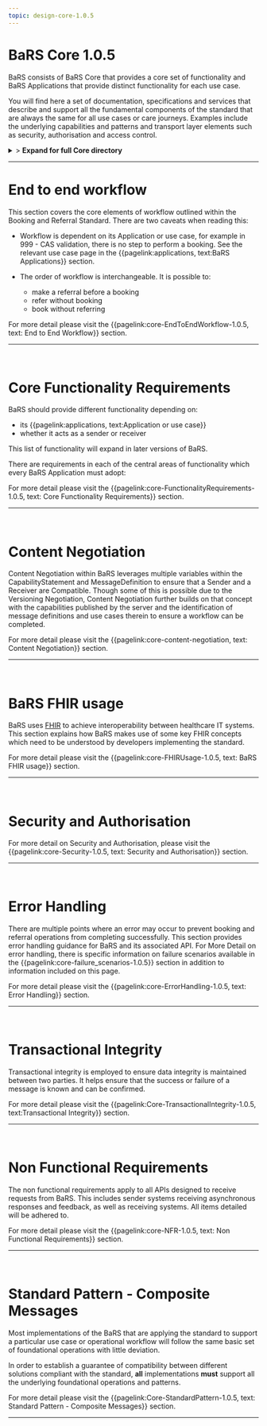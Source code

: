 ```yaml
---
topic: design-core-1.0.5
---
```


# BaRS Core 1.0.5

BaRS consists of BaRS Core that provides a core set of functionality and BaRS Applications that provide distinct functionality for each use case.

You will find here a set of documentation, specifications and services that describe and support all the fundamental components of the standard that are always the same for all use cases or care journeys. Examples include the underlying capabilities and patterns and transport layer elements such as security, authorisation and access control.

<details>
<summary>> <b class="barslink">Expand for full Core directory</b></summary>

&bull; {{pagelink:design-core-1.0.5 , text: Core 1.0.4}}</br>
&nbsp;&nbsp;&bull; {{pagelink:core-EndToEndWorkflow-1.0.5 , text:End to end workflow}}</br>
&nbsp;&nbsp;&nbsp;&nbsp;&bull; {{pagelink:core-EndToEndWorkflow-ServiceDiscovery-1.0.5 , text:Service Discovery}}</br>
&nbsp;&nbsp;&nbsp;&nbsp;&bull; {{pagelink:core-EndToEndWorkflow-BaRSAuth-1.0.5 , text:Authenticate with BaRS}}</br>
&nbsp;&nbsp;&nbsp;&nbsp;&bull; {{pagelink:core-EndToEndWorkflow-API-1.0.5 , text:BaRS FHIR API}}</br>
&nbsp;&nbsp;&nbsp;&nbsp;&bull; {{pagelink:core-EndToEndWorkflow-HTTPHeader-1.0.5 , text:HTTP Header}}</br>
&nbsp;&nbsp;&nbsp;&nbsp;&bull; {{pagelink:core-EndToEndWorkflow-Routing-1.0.5 , text:Routing}}</br>
&nbsp;&nbsp;&nbsp;&nbsp;&bull; {{pagelink:core-EndToEndWorkflow-Auth-1.0.5 , text:Authentication and Authorisation}}</br>
&nbsp;&nbsp;&nbsp;&nbsp;&bull; {{pagelink:core-EndToEndWorkflow-Transactional-Integrity-1.0.5 , text:Transactional Integrity}}</br>
&nbsp;&nbsp;&nbsp;&nbsp;&bull; {{pagelink:core-EndToEndWorkflow-HTTPResponseHeader-1.0.5 , text:HTTP Response Headers}}</br>
&nbsp;&nbsp;&nbsp;&nbsp;&bull; {{pagelink:core-EndToEndWorkflow-Processing-1.0.5 , text:Processing Requests}}</br>
&nbsp;&nbsp;&nbsp;&nbsp;&bull; {{pagelink:core-EndToEndWorkflow-Responses-1.0.5 , text:Responses}}</br>
&nbsp;&nbsp;&nbsp;&nbsp;&bull; {{pagelink:core-EndToEndWorkflow-ReversingRoles-1.0.5 , text:Reversing Roles}}</br>
&nbsp;&nbsp;&nbsp;&nbsp;&bull; {{pagelink:core-EndToEndWorkflow-AsyncWorkflow-1.0.5 , text:Asynchronous Workflow}}</br>
&nbsp;&nbsp;&bull; {{pagelink:core-FunctionalityRequirements-1.0.5 , text:Core Functionality Requirements.}}</br>
&nbsp;&nbsp;&nbsp;&nbsp;&bull; {{pagelink:core-FunctionalityRequirements-All-1.0.5 , text:All}}</br>
&nbsp;&nbsp;&nbsp;&nbsp;&bull; {{pagelink:core-FunctionalityRequirements-Caching-1.0.5 , text:Caching}}</br>
&nbsp;&nbsp;&nbsp;&nbsp;&bull; {{pagelink:core-FunctionalityRequirements-BookingSender-1.0.5 , text:Booking Sender}}</br>
&nbsp;&nbsp;&nbsp;&nbsp;&bull; {{pagelink:core-FunctionalityRequirements-BookingReceiver-1.0.5 , text:Booking Receiver}}</br>
&nbsp;&nbsp;&nbsp;&nbsp;&bull; {{pagelink:core-FunctionalityRequirements-ReferralSender-1.0.5 , text:Referral Sender}}</br>
&nbsp;&nbsp;&nbsp;&nbsp;&bull; {{pagelink:core-FunctionalityRequirements-ReferralReceiver-1.0.5 , text:Referral Receiver}}</br>
&nbsp;&nbsp;&bull; {{pagelink:core-FHIRUsage-1.0.5 , text:BaRS FHIR Usage}}</br>
&nbsp;&nbsp;&nbsp;&nbsp;&bull; {{pagelink:core-FHIRUsage-Framework-1.0.5 , text:Frameworks}}</br>
&nbsp;&nbsp;&nbsp;&nbsp;&bull; {{pagelink:core-FHIRUsage-REST-1.0.5 , text:REST}}</br>
&nbsp;&nbsp;&nbsp;&nbsp;&bull; {{pagelink:core-FHIRUsage-FHIR-Operations-1.0.5 , text:FHIR Operations}}</br>
&nbsp;&nbsp;&nbsp;&nbsp;&bull; {{pagelink:core-FHIRUsage-Process-Message-1.0.5 , text:$process-message}}</br>
&nbsp;&nbsp;&nbsp;&nbsp;&bull; {{pagelink:core-FHIRUsage-bundle-1.0.5 , text:Bundle}}</br>
&nbsp;&nbsp;&nbsp;&nbsp;&bull; {{pagelink:core-FHIRUsage-JourneyID-1.0.5 , text:Journey ID}}</br>
&nbsp;&nbsp;&nbsp;&nbsp;&bull; {{pagelink:core-FHIRUsage-Time-1.0.5 , text:How to handle times}}</br>
&nbsp;&nbsp;&nbsp;&nbsp;&bull; {{pagelink:core-FHIRUsage-LastUpdated-1.0.5 , text:LastUpdatedDate}}</br>
&nbsp;&nbsp;&bull; {{pagelink:core-Security-1.0.5 , text:Security and Authorisation}}</br>
&nbsp;&nbsp;&nbsp;&nbsp;&bull; {{pagelink:core-Security-Sender-1.0.5 , text:Sender}}</br>
&nbsp;&nbsp;&nbsp;&nbsp;&bull; {{pagelink:core-Security-Oauth-1.0.5 , text:OAuth Endpoints}}</br>
&nbsp;&nbsp;&nbsp;&nbsp;&bull; {{pagelink:core-Security-Receiver-1.0.5 , text:Receiver}}</br>
&nbsp;&nbsp;&nbsp;&nbsp;&bull; {{pagelink:core-Security-Auth-1.0.5 , text:Authorisation}}</br>
&nbsp;&nbsp;&bull; {{pagelink:core-ErrorHandling-1.0.5 , text:Error Handling}}</br>
&nbsp;&nbsp;&nbsp;&nbsp;&bull; {{pagelink:core-ErrorHandling-Overview-1.0.5 , text:Overview}}</br>
&nbsp;&nbsp;&nbsp;&nbsp;&bull; {{pagelink:core-ErrorHandling-IntS-1.0.5 , text:BaRS interactions(sending)}}</br>
&nbsp;&nbsp;&nbsp;&nbsp;&bull; {{pagelink:core-ErrorHandling-OpOut-1.0.5 , text:OperationOutcome Example}}</br>
&nbsp;&nbsp;&nbsp;&nbsp;&bull; {{pagelink:core-ErrorHandling-Diag-1.0.5 , text:Diagnostic Text}}</br>
&nbsp;&nbsp;&nbsp;&nbsp;&bull; {{pagelink:core-ErrorHandling-Examples-1.0.5 , text:Example Errors}}</br>
&nbsp;&nbsp;&nbsp;&nbsp;&bull; {{pagelink:core-ErrorHandling-SendResp-1.0.5 , text:Sender Responsibilities}}</br>
&nbsp;&nbsp;&nbsp;&nbsp;&bull; {{pagelink:core-ErrorHandling-IntR-1.0.5 , text:BaRs interactions(receiving)}}</br>
&nbsp;&nbsp;&nbsp;&nbsp;&bull; {{pagelink:core-ErrorHandling-RecResp-1.0.5 , text:Receiver responsibilities}}</br>
&nbsp;&nbsp;&nbsp;&nbsp;&bull; {{pagelink:core-failure_scenarios-1.0.5 , text:Failure Scenarios}}	 </br>
&nbsp;&nbsp;&bull; {{pagelink:Core-TransactionalIntegrity-1.0.5 , text:Transactional Integrity}}</br>
&nbsp;&nbsp;&nbsp;&nbsp;&bull; {{pagelink:Core-TransactionalIntegrity-Initial-1.0.5 , text:Initial Request}}</br>
&nbsp;&nbsp;&nbsp;&nbsp;&bull; {{pagelink:Core-TransactionalIntegrity-Update-1.0.5 , text:Sending an update}}</br>
&nbsp;&nbsp;&nbsp;&nbsp;&bull; {{pagelink:Core-TransactionalIntegrity-Feedback-1.0.5 , text:Feedback (response) requests}}</br>
&nbsp;&nbsp;&nbsp;&nbsp;&bull; {{pagelink:Core-TransactionalIntegrity-Retry-1.0.5 , text:Retry Scenario}}</br>
&nbsp;&nbsp;&nbsp;&nbsp;&bull; {{pagelink:Core-TransactionalIntegrity-Onward-1.0.5 , text:Onwards Referrals}}</br>
&nbsp;&nbsp;&nbsp;&nbsp;&bull; {{pagelink:Core-TransactionalIntegrity-retry-1.0.5 , text:Definition of a Retry}}</br>
&nbsp;&nbsp;&nbsp;&nbsp;&bull; {{pagelink:Core-TransactionalIntegrity-Receiver-1.0.5 , text:Receiver responsibilities}}</br>
&nbsp;&nbsp;&nbsp;&nbsp;&bull; {{pagelink:Core-TransactionalIntegrity-Sender-1.0.5 , text:Sender responsibilities}}</br>
&nbsp;&nbsp;&nbsp;&nbsp;&bull; {{pagelink:core-TIFailureScenarios-1.0.5 , text:Failure Scenarios}}</br>
&nbsp;&nbsp;&bull; {{pagelink:core-NFR-1.0.5 , text:Non functional Requirements}}</br>
&nbsp;&nbsp;&nbsp;&nbsp;&bull; {{pagelink:core-NFR-Requirements-1.0.5 , text:Requirements}}</br>
&nbsp;&nbsp;&nbsp;&nbsp;&bull; {{pagelink:core-NFR-Processing-Time-1.0.5 , text:Processing Times}}</br>
&nbsp;&nbsp;&bull; {{pagelink:Core-StandardPattern-1.0.5 , text:Standard Pattern - Composite Messages}}</br>
&nbsp;&nbsp;&nbsp;&nbsp;&bull; {{pagelink:core-SPComposites-1.0.5 , text:Standard Pattern for Composites}}</br>
&nbsp;&nbsp;&nbsp;&nbsp;&bull; {{pagelink:core-SPMessageHeader-1.0.5 , text:Message Headers}}</br>
&nbsp;&nbsp;&nbsp;&nbsp;&bull; {{pagelink:core-SPCancellation-1.0.5 , text:Cancellation}}</br>
&nbsp;&nbsp;&nbsp;&nbsp;&bull; {{pagelink:core-SPUseCaseCategories-1.0.5 , text:Use Case Categories}}</br>

</details>

<hr>




# End to end workflow
This section covers the core elements of workflow outlined within the Booking and Referral Standard. There are two caveats when reading this:

- Workflow is dependent on its Application or use case, for example in 999 - CAS validation, there is no step to perform a booking. See the relevant use case page in the 
{{pagelink:applications, text:BaRS Applications}} section. 


- The order of workflow is interchangeable. It is possible to:
    - make a referral before a booking
    - refer without booking
    - book without referring

For more detail please visit the {{pagelink:core-EndToEndWorkflow-1.0.5, text: End to End Workflow}} section.

<hr>
<br>


# Core Functionality Requirements
BaRS should provide different functionality depending on:

- its {{pagelink:applications, text:Application or use case}}
- whether it acts as a sender or receiver


This list of functionality will expand in later versions of BaRS.

There are requirements in each of the central areas of functionality which every BaRS Application must adopt:

For more detail please visit the {{pagelink:core-FunctionalityRequirements-1.0.5, text: Core Functionality Requirements}} section.

<hr>
<br>

# Content Negotiation

Content Negotiation within BaRS leverages multiple variables within the CapabilityStatement and MessageDefinition to ensure that a Sender and a Receiver are Compatible. Though some of this is possible due to the Versioning Negotiation, Content Negotiation further builds on that concept with the capabilities published by the server and the identification of message definitions and use cases therein to ensure a workflow can be completed. 

For more detail please visit the {{pagelink:core-content-negotiation, text: Content Negotiation}} section.

<hr>
<br>

# BaRS FHIR usage
BaRS uses [FHIR](https://digital.nhs.uk/services/fhir-uk-core) to achieve interoperability between healthcare IT systems. This section explains how BaRS makes use of some key FHIR concepts which need to be understood by developers implementing the standard.  

For more detail please visit the {{pagelink:core-FHIRUsage-1.0.5, text: BaRS FHIR usage}} section.

<hr>
<br>

# Security and Authorisation

For more detail on Security and Authorisation, please visit the {{pagelink:core-Security-1.0.5, text: Security and Authorisation}} section.

<hr>
<br>

# Error Handling
There are multiple points where an error may occur to prevent booking and referral operations from completing successfully. This section provides error handling guidance for BaRS and its associated API. For More Detail on error handling, there is specific information on failure scenarios available in the {{pagelink:core-failure_scenarios-1.0.5}} section in addition to information included on this page.

For more detail please visit the {{pagelink:core-ErrorHandling-1.0.5, text: Error Handling}}  section.

<hr>
<br>

# Transactional Integrity
Transactional integrity is employed to ensure data integrity is maintained between two parties. It helps ensure that the success or failure of a message is known and can be confirmed. 

For more detail please visit the {{pagelink:Core-TransactionalIntegrity-1.0.5, text:Transactional Integrity}} section.

<hr>
<br>

# Non Functional Requirements

The non functional requirements apply to all APIs designed to receive requests from BaRS. This includes sender systems receiving asynchronous responses and feedback, as well as receiving systems. All items detailed will be adhered to.

For more detail please visit the {{pagelink:core-NFR-1.0.5, text: Non Functional Requirements}} section.

<hr>
<br>

# Standard Pattern - Composite Messages
Most implementations of the BaRS that are applying the standard to support a particular use case or operational workflow will follow the same basic set of foundational operations with little deviation. 

In order to establish a guarantee of compatibility between different solutions compliant with the standard, **all** implementations **must** support all the underlying foundational operations and patterns.

For more detail please visit the {{pagelink:Core-StandardPattern-1.0.5, text: Standard Pattern - Composite Messages}} section.

<hr>
<br>
